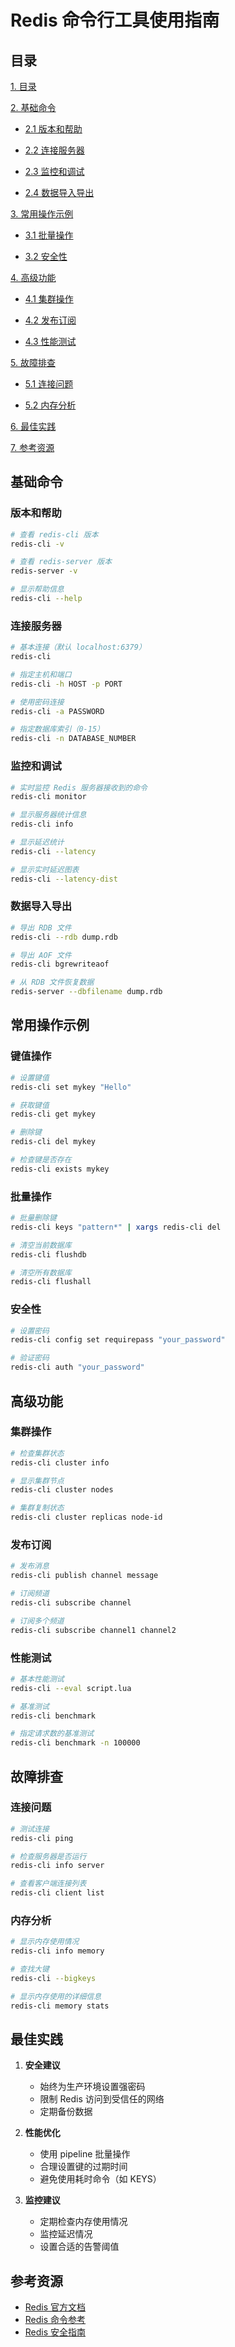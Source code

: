 # Redis 命令行工具使用指南

## 目录

[1. 目录](#目录)

[2. 基础命令](#基础命令)

- [2.1 版本和帮助](#版本和帮助)

- [2.2 连接服务器](#连接服务器)

- [2.3 监控和调试](#监控和调试)

- [2.4 数据导入导出](#数据导入导出)

[3. 常用操作示例](#常用操作示例)

- [3.1 批量操作](#批量操作)

- [3.2 安全性](#安全性)

[4. 高级功能](#高级功能)

- [4.1 集群操作](#集群操作)

- [4.2 发布订阅](#发布订阅)

- [4.3 性能测试](#性能测试)

[5. 故障排查](#故障排查)

- [5.1 连接问题](#连接问题)

- [5.2 内存分析](#内存分析)

[6. 最佳实践](#最佳实践)

[7. 参考资源](#参考资源)



## 基础命令

### 版本和帮助
```bash
# 查看 redis-cli 版本
redis-cli -v

# 查看 redis-server 版本
redis-server -v

# 显示帮助信息
redis-cli --help
```

### 连接服务器
```bash
# 基本连接（默认 localhost:6379）
redis-cli

# 指定主机和端口
redis-cli -h HOST -p PORT

# 使用密码连接
redis-cli -a PASSWORD

# 指定数据库索引（0-15）
redis-cli -n DATABASE_NUMBER
```

### 监控和调试
```bash
# 实时监控 Redis 服务器接收到的命令
redis-cli monitor

# 显示服务器统计信息
redis-cli info

# 显示延迟统计
redis-cli --latency

# 显示实时延迟图表
redis-cli --latency-dist
```

### 数据导入导出
```bash
# 导出 RDB 文件
redis-cli --rdb dump.rdb

# 导出 AOF 文件
redis-cli bgrewriteaof

# 从 RDB 文件恢复数据
redis-server --dbfilename dump.rdb
```

## 常用操作示例

### 键值操作
```bash
# 设置键值
redis-cli set mykey "Hello"

# 获取键值
redis-cli get mykey

# 删除键
redis-cli del mykey

# 检查键是否存在
redis-cli exists mykey
```

### 批量操作
```bash
# 批量删除键
redis-cli keys "pattern*" | xargs redis-cli del

# 清空当前数据库
redis-cli flushdb

# 清空所有数据库
redis-cli flushall
```

### 安全性
```bash
# 设置密码
redis-cli config set requirepass "your_password"

# 验证密码
redis-cli auth "your_password"
```

## 高级功能

### 集群操作
```bash
# 检查集群状态
redis-cli cluster info

# 显示集群节点
redis-cli cluster nodes

# 集群复制状态
redis-cli cluster replicas node-id
```

### 发布订阅
```bash
# 发布消息
redis-cli publish channel message

# 订阅频道
redis-cli subscribe channel

# 订阅多个频道
redis-cli subscribe channel1 channel2
```

### 性能测试
```bash
# 基本性能测试
redis-cli --eval script.lua

# 基准测试
redis-cli benchmark

# 指定请求数的基准测试
redis-cli benchmark -n 100000
```

## 故障排查

### 连接问题
```bash
# 测试连接
redis-cli ping

# 检查服务器是否运行
redis-cli info server

# 查看客户端连接列表
redis-cli client list
```

### 内存分析
```bash
# 显示内存使用情况
redis-cli info memory

# 查找大键
redis-cli --bigkeys

# 显示内存使用的详细信息
redis-cli memory stats
```

## 最佳实践

1. **安全建议**
   - 始终为生产环境设置强密码
   - 限制 Redis 访问到受信任的网络
   - 定期备份数据

2. **性能优化**
   - 使用 pipeline 批量操作
   - 合理设置键的过期时间
   - 避免使用耗时命令（如 KEYS）

3. **监控建议**
   - 定期检查内存使用情况
   - 监控延迟情况
   - 设置合适的告警阈值

## 参考资源

- [Redis 官方文档](https://redis.io/documentation)
- [Redis 命令参考](https://redis.io/commands)
- [Redis 安全指南](https://redis.io/topics/security)
